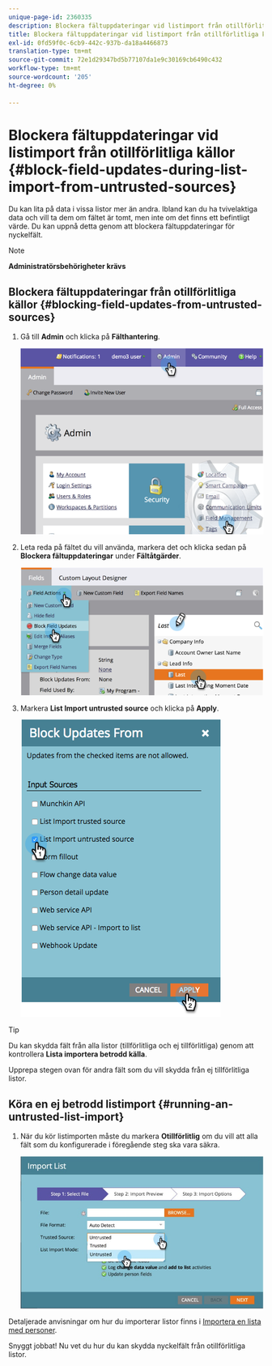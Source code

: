 ```yaml
---
unique-page-id: 2360335
description: Blockera fältuppdateringar vid listimport från otillförlitliga källor - Marketo Docs - produktdokumentation
title: Blockera fältuppdateringar vid listimport från otillförlitliga källor
exl-id: 0fd59f0c-6cb9-442c-937b-da18a4466873
translation-type: tm+mt
source-git-commit: 72e1d29347bd5b77107da1e9c30169cb6490c432
workflow-type: tm+mt
source-wordcount: '205'
ht-degree: 0%

---
```


# Blockera fältuppdateringar vid listimport från otillförlitliga källor {#block-field-updates-during-list-import-from-untrusted-sources}

Du kan lita på data i vissa listor mer än andra. Ibland kan du ha tvivelaktiga data och vill ta dem om fältet är tomt, men inte om det finns ett befintligt värde. Du kan uppnå detta genom att blockera fältuppdateringar för nyckelfält.

>[!NOTE]
>
>**Administratörsbehörigheter krävs**

## Blockera fältuppdateringar från otillförlitliga källor {#blocking-field-updates-from-untrusted-sources}

1. Gå till **Admin** och klicka på **Fälthantering**.

   ![](assets/image2014-9-19-9-3a38-3a38.png)

1. Leta reda på fältet du vill använda, markera det och klicka sedan på **Blockera fältuppdateringar** under **Fältåtgärder**.

   ![](assets/image2014-9-19-9-3a39-3a40.png)

1. Markera **List Import untrusted source** och klicka på **Apply**.

   ![](assets/blockupdates.png)

>[!TIP]
>
>Du kan skydda fält från alla listor (tillförlitliga och ej tillförlitliga) genom att kontrollera **Lista importera betrodd källa**.

Upprepa stegen ovan för andra fält som du vill skydda från ej tillförlitliga listor.

## Köra en ej betrodd listimport {#running-an-untrusted-list-import}

1. När du kör listimporten måste du markera **Otillförlitlig** om du vill att alla fält som du konfigurerade i föregående steg ska vara säkra.

   ![](assets/importpersondetails.jpg)

Detaljerade anvisningar om hur du importerar listor finns i [Importera en lista med personer](/help/marketo/getting-started/quick-wins/import-a-list-of-people.md).

Snyggt jobbat! Nu vet du hur du kan skydda nyckelfält från otillförlitliga listor.
